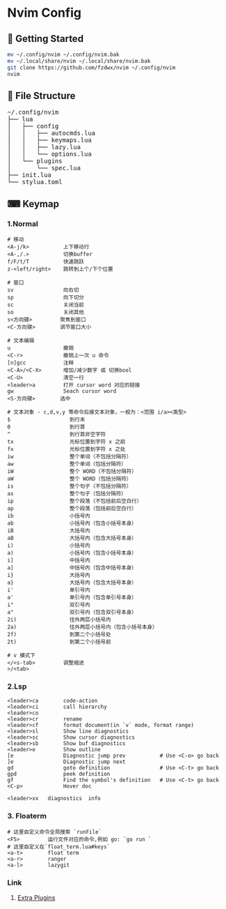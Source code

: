 # Nvim Config

## 🚀 Getting Started

```sh
mv ~/.config/nvim ~/.config/nvim.bak
mv ~/.local/share/nvim ~/.local/share/nvim.bak
git clone https://github.com/fzdwx/nvim ~/.config/nvim
nvim
```

## 📂 File Structure

<pre>
~/.config/nvim
├── lua
│   ├── config
│   │   ├── autocmds.lua
│   │   ├── keymaps.lua
│   │   ├── lazy.lua
│   │   └── options.lua
│   └── plugins
│       └── spec.lua
├── init.lua
└── stylua.toml
</pre>

## ⌨ Keymap

### 1.Normal

```
# 移动
<A-j/k>           上下移动行
<A-,/.>           切换buffer
f/F/t/T           快速跳跃
z-<left/right>    跳转到上个/下个位置

# 窗口
sv                向右切
sp                向下切分
sc                关闭当前
so                关闭其他
s<方向键>         聚焦到窗口
<C-方向键>        调节窗口大小

# 文本编辑
u                 撤销
<C-r>             撤销上一次 u 命令
[n]gcc            注释
<C-A>/<C-X>       增加/减少数字 或 切换bool
<C-U>             清空一行
<leader>a         打开 cursor word 对应的链接
gw                Seach cursor word
<S-方向键>        选中

# 文本对象 - c,d,v,y 等命令后接文本对象，一般为：<范围 i/a><类型>
$                   到行末
0                   到行首
^                   到行首非空字符
tx                  光标位置到字符 x 之前
fx                  光标位置到字符 x 之处
iw                  整个单词（不包括分隔符）
aw                  整个单词（包括分隔符）
iW                  整个 WORD（不包括分隔符）
aW                  整个 WORD（包括分隔符）
is                  整个句子（不包括分隔符）
as                  整个句子（包括分隔符）
ip                  整个段落（不包括前后空白行）
ap                  整个段落（包括前后空白行）
ib                  小括号内
ab                  小括号内（包含小括号本身）
iB                  大括号内
aB                  大括号内（包含大括号本身）
i)                  小括号内
a)                  小括号内（包含小括号本身）
i]                  中括号内
a]                  中括号内（包含中括号本身）
i}                  大括号内
a}                  大括号内（包含大括号本身）
i'                  单引号内
a'                  单引号内（包含单引号本身）
i"                  双引号内
a"                  双引号内（包含双引号本身）
2i)                 往外两层小括号内
2a)                 往外两层小括号内（包含小括号本身）
2f)                 到第二个小括号处
2t)                 到第二个小括号前

# v 模式下
</<s-tab>         调整缩进
>/<tab>
```

### 2.Lsp

```shell
<leader>ca        code-action
<leader>ci        call hierarchy
<leader>co
<leader>cr        rename
<leader>cf        format document(in `v` mode, format range)
<leader>sl        Show line diagnostics
<leader>sc        Show cursor diagnostics
<leader>sb        Show buf diagnostics
<leader>o         Show outline
[e                Diagnostic jump prev           # Use <C-o> go back
]e                Diagnostic jump next
gd                goto definition                # Use <C-t> go back
gpd               peek definition
gf                Find the symbol's definition   # Use <C-t> go back
<C-p>             Hover doc

<leader>xx   diagnostics  info
```

### 3. Floaterm

```shell
# 这里自定义命令全局搜索 `runFile`
<F5>         运行文件对应的命令,例如 go: `go run `
# 这里自定义在`float_term.lua#keys`
<a-t>        float term
<a-r>        ranger
<a-l>        lazygit
```

### Link

1. [Extra Plugins](https://www.lunarvim.org/docs/plugins/extra-plugins)
